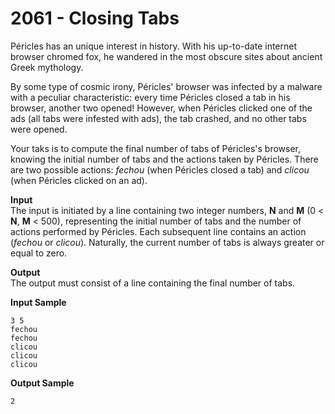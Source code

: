 # 2061 - Closing Tabs

Péricles has an unique interest in history. With his up-to-date internet browser chromed fox, he wandered in the most obscure sites about ancient Greek mythology.

By some type of cosmic irony, Péricles' browser was infected by a malware with a peculiar characteristic: every time Péricles closed a tab in his browser, another two opened! However, when Péricles clicked one of the ads (all tabs were infested with ads), the tab crashed, and no other tabs were opened.

Your taks is to compute the final number of tabs of Péricles's browser, knowing the initial number of tabs and the actions taken by Péricles. There are two possible actions: *fechou* (when Péricles closed a tab) and *clicou* (when Péricles clicked on an ad).

**Input**<br>
The input is initiated by a line containing two integer numbers, **N** and **M** (0 < **N**, **M** < 500), representing the initial number of tabs and the number of actions performed by Péricles. Each subsequent line contains an action (*fechou* or *clicou*). Naturally, the current number of tabs is always greater or equal to zero.

**Output**<br>
The output must consist of a line containing the final number of tabs.

**Input Sample**
````
3 5 
fechou 
fechou 
clicou 
clicou 
clicou
```` 

**Output Sample**
````
2 
````           